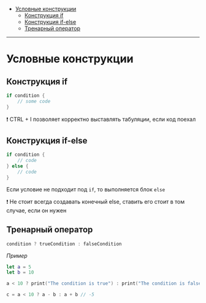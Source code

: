 <!-- Урок 3. Условные инструкции. Опциональные типы данных -->

- [Условные конструкции](#условные-конструкции)
  - [Конструкция if](#конструкция-if)
  - [Конструкция if-else](#конструкция-if-else)
  - [Тренарный оператор](#тренарный-оператор)
---
# Условные конструкции

## Конструкция if 
```swift
if condition {
    // some code
}
```

❗️ CTRL + I позволяет корректно выставлять табуляции, если код поехал

## Конструкция if-else
```swift
if condition {
    // code
} else {
    // code
}
```
Если условие не подходит под `if`, то выполняется блок `else`

❗️ Не стоит всегда создавать конечный else, ставить его стоит в том случае, если он нужен

## Тренарный оператор 
```swift
condition ? trueCondition : falseCondition
```

*Пример* 
```swift
let a = 5
let b = 10

a < 10 ? print("The condition is true") : print("The condition is false") // "The condition is true"

c = a < 10 ? a - b : a + b // -5
```